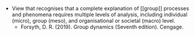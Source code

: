 - View that recognises that a complete explanation of [[group]] processes and phenomena requires multiple levels of analysis, including individual (micro), group (meso), and organisational or societal (macro) level.
	- Forsyth, D. R. (2019). Group dynamics (Seventh edition). Cengage.